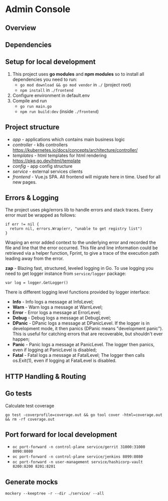 # Admin Console

## Overview

## Dependencies

## Setup for local development
1. This project uses **go modules** and **npm modules** so to install all dependencies you need to run:
   - `go mod download && go mod vendor` in `./` (project root)
   - `npm install` in `./frontend`
2. Configure environment in default.env
3. Compile and run
    - `go run main.go`
    - `npm run build:dev` (inside `./frontend`)

## Project structure
- *app* - applications which contains main business logic
- *controller* - k8s controllers https://kubernetes.io/docs/concepts/architecture/controller/
- *templates* - html templates for html rendering https://pkg.go.dev/html/template
- *config* - app config structure
- *service* - external services clients
- *frontend* - Vue.js SPA. All frontend will migrate here in time. Used for all new pages.

## Errors & Logging
The project uses pkg/errors lib to handle errors and stack traces. Every error must be wrapped as follows:
```
if err != nil {
  return nil, errors.Wrap(err, "unable to get registry list")
}
```
Wraping an error added context to the underlying error and recorded the file and 
line that the error occurred. This file and line information could be retrieved via a 
helper function, Fprint, to give a trace of the execution path leading away from the error.

**zap** - Blazing fast, structured, leveled logging in Go.
To use logging you need to get logger instance from `service/logger` package:
```
var log = logger.GetLogger()
```
There is different logging level functions provided by logger interface:
- **Info** - Info logs a message at InfoLevel;
- **Warn** - Warn logs a message at WarnLevel;
- **Error** - Error logs a message at ErrorLevel;
- **Debug** - Debug logs a message at DebugLevel;
- **DPanic** - DPanic logs a message at DPanicLevel. If the logger is in development mode, it then panics 
(DPanic means "development panic"). This is useful for catching errors that are recoverable, but shouldn't ever happen;
- **Panic** - Panic logs a message at PanicLevel. The logger then panics, even if logging at PanicLevel is disabled;
- **Fatal** - Fatal logs a message at FatalLevel; The logger then calls os.Exit(1), 
even if logging at FatalLevel is disabled.

## HTTP Handling & Routing

## Go tests
Calculate test coverage
```
go test -coverprofile=coverage.out && go tool cover -html=coverage.out && rm -rf coverage.out
```


## Port forward for local development

- `oc port-forward -n control-plane service/gerrit 31000:31000 8090:8080`
- `oc port-forward -n control-plane service/jenkins 8099:8080`
- `oc port-forward -n user-management service/hashicorp-vault 8200:8200 8201:8201`

## Generate mocks

`mockery --keeptree -r --dir ./service/ --all`
